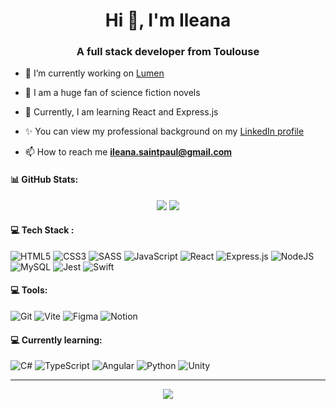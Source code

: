<h1 align="center">Hi 👋, I'm Ileana</h1>
<h3 align="center">A full stack developer from Toulouse</h3>

- 🔭 I’m currently working on [Lumen](https://github.com/WildCodeSchool-2024-02/toulouse-babyplace)
  
- 🚀 I am a huge fan of science fiction novels

- 🎯 Currently, I am learning React and Express.js

- ✨ You can view my professional background on my [LinkedIn profile](https://www.linkedin.com/in/ileana-saint-paul)
  
- 📫 How to reach me **ileana.saintpaul@gmail.com**

#### 📊 GitHub Stats:

<div align="center">

  ![](https://github-readme-stats.vercel.app/api?username=ileanaspl&theme=neon&hide_border=true&include_all_commits=false&count_private=false)
  ![](https://github-readme-stats.vercel.app/api/top-langs/?username=ileanaspl&theme=neon&hide_border=true&include_all_commits=false&count_private=false&layout=compact)

</div>

#### 💻 Tech Stack :

![HTML5](https://img.shields.io/badge/html5-%23E34F26.svg?style=for-the-badge&logo=html5&logoColor=white)
![CSS3](https://img.shields.io/badge/css3-%231572B6.svg?style=for-the-badge&logo=css3&logoColor=white)
![SASS](https://img.shields.io/badge/SASS-hotpink.svg?style=for-the-badge&logo=SASS&logoColor=white)
![JavaScript](https://img.shields.io/badge/javascript-%23323330.svg?style=for-the-badge&logo=javascript&logoColor=%23F7DF1E)
![React](https://img.shields.io/badge/react-%2320232a.svg?style=for-the-badge&logo=react&logoColor=%2361DAFB)
![Express.js](https://img.shields.io/badge/express.js-%23404d59.svg?style=for-the-badge&logo=express&logoColor=%2361DAFB)
![NodeJS](https://img.shields.io/badge/node.js-6DA55F?style=for-the-badge&logo=node.js&logoColor=white)
![MySQL](https://img.shields.io/badge/mysql-4479A1.svg?style=for-the-badge&logo=mysql&logoColor=white)
![Jest](https://img.shields.io/badge/Jest-323330?style=for-the-badge&logo=Jest&logoColor=white)
![Swift](https://img.shields.io/badge/Swift-FA7343?style=for-the-badge&logo=swift&logoColor=white)

#### 💻 Tools:

![Git](https://img.shields.io/badge/git-%23F05033.svg?style=for-the-badge&logo=git&logoColor=white)
![Vite](https://img.shields.io/badge/vite-%23646CFF.svg?style=for-the-badge&logo=vite&logoColor=white)
![Figma](https://img.shields.io/badge/figma-%23F24E1E.svg?style=for-the-badge&logo=figma&logoColor=white)
![Notion](https://img.shields.io/badge/Notion-000000?style=for-the-badge&logo=notion&logoColor=white)

#### 💻 Currently learning:
![C#](https://img.shields.io/badge/C%23-239120?style=for-the-badge&logo=c-sharp&logoColor=white)
![TypeScript](https://img.shields.io/badge/TypeScript-007ACC?style=for-the-badge&logo=typescript&logoColor=white)
![Angular](https://img.shields.io/badge/Angular-DD0031?style=for-the-badge&logo=angular&logoColor=white)
![Python](https://img.shields.io/badge/Python-3776AB?style=for-the-badge&logo=python&logoColor=white)
![Unity](https://img.shields.io/badge/Unity-100000?style=for-the-badge&logo=unity&logoColor=white)

---

<p align="center"><img align="center" src="https://profile-counter.glitch.me/{ileanaspl}/count.svg" /></p> 
